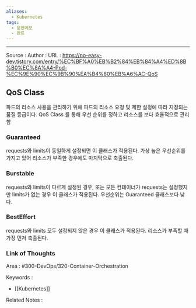 ```yaml
---
aliases:
  - Kubernetes
tags:
  - 문헌메모
  - 완료
---
```



---


Source :
Author : 
URL : https://no-easy-dev.tistory.com/entry/%EC%BF%A0%EB%B2%84%EB%84%A4%ED%8B%B0%EC%8A%A4-Pod-%EC%9E%90%EC%9B%90%EA%B4%80%EB%A6%AC-QoS

## QoS Class
파드의 리소스 사용을 관리하기 위해 파드의 리소스 요청 및 제한 설정에 따라 지정되는 품질 등급이다.
QoS Class 를 통해 우선 순위를 정하고 리소스를 보다 효율적으로 관리함

### Guaranteed
requests와 limits이 동일하게 설정되면 이 클래스가 적용된다. 가상 높은 우선순위를 가지고 있어 리소스가 부족한 경우에도 마지막으로 축출된다.

### Burstable
requests와 limits이 다르게 설정된 경우, 또는 모든 컨테이너가 requests는 설정했지만 limits가 없는 경우 이 클래스가 적용된다. 우선순위는 Guaranteed 클래스보다 낮다.

### BestEffort
requests와 limits 모두 설정되지 않은 경우 이 클래스가 적용된다. 리소스가 부족할 때 가장 먼저 축출된다.

### Link of Thoughts
Area : #300-DevOps/320-Container-Orchestration 

Keywords :
- [[Kubernetes]]

Related Notes : 
